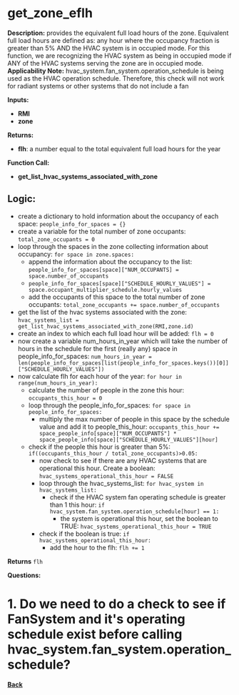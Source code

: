 # get_zone_eflh

**Description:** provides the equivalent full load hours of the zone.  Equivalent full load hours are defined as: any hour where the occupancy fraction is greater than 5% AND the HVAC system is in occupied mode.  For this function, we are recognizing the HVAC system as being in occupied mode if ANY of the HVAC systems serving the zone are in occupied mode.
**Applicability Note:** hvac_system.fan_system.operation_schedule is being used as the HVAC operation schedule.  Therefore, this check will not work for radiant systems or other systems that do not include a fan

**Inputs:** 
- **RMI**
- **zone**

**Returns:**  
- **flh**: a number equal to the total equivalent full load hours for the year
 
**Function Call:**
- **get_list_hvac_systems_associated_with_zone**

## Logic:
- create a dictionary to hold information about the occupancy of each space: `people_info_for_spaces = {}`
- create a variable for the total number of zone occupants: `total_zone_occupants = 0`
- loop through the spaces in the zone collecting information about occupancy: `for space in zone.spaces:`
  - append the information about the occupancy to the list: `people_info_for_spaces[space]["NUM_OCCUPANTS] = space.number_of_occupants`
  - `people_info_for_spaces[space]["SCHEDULE_HOURLY_VALUES"] = space.occupant_multiplier_schedule.hourly_values`
  - add the occupants of this space to the total number of zone occupants: `total_zone_occupants += space.number_of_occupants`
- get the list of the hvac systems associated with the zone: `hvac_systems_list = get_list_hvac_systems_associated_with_zone(RMI,zone.id)`
- create an index to which each full load hour will be added: `flh = 0`
- now create a variable num_hours_in_year which will take the number of hours in the schedule for the first (really any) space in people_info_for_spaces: `num_hours_in_year = len(people_info_for_spaces[list(people_info_for_spaces.keys())[0]]["SCHEDULE_HOURLY_VALUES"])`
- now calculate flh for each hour of the year: `for hour in range(num_hours_in_year):`
  - calculate the number of people in the zone this hour: `occupants_this_hour = 0`
  - loop through the people_info_for_spaces: `for space in people_info_for_spaces:`
    - multiply the max number of people in this space by the schedule value and add it to people_this_hour: `occupants_this_hour += space_people_info[space]["NUM_OCCUPANTS"] * space_people_info[space]["SCHEDULE_HOURLY_VALUES"][hour]`
  - check if the people this hour is greater than 5%: `if((occupants_this_hour / total_zone_occupants)>0.05:`
    - now check to see if there are any HVAC systems that are operational this hour.  Create a boolean: `hvac_systems_operational_this_hour = FALSE`
    - loop through the hvac_systems_list: `for hvac_system in hvac_systems_list:`
      - check if the HVAC system fan operating schedule is greater than 1 this hour: `if hvac_system.fan_system.operation_schedule[hour] == 1:`
        - the system is operational this hour, set the boolean to TRUE: `hvac_systems_operational_this_hour = TRUE`
    - check if the boolean is true: `if hvac_systems_operational_this_hour:`
      - add the hour to the flh: `flh += 1`

**Returns** `flh`

**Questions:**
# 1.  Do we need to do a check to see if FanSystem and it's operating schedule exist before calling hvac_system.fan_system.operation_schedule?

**[Back](../_toc.md)**

